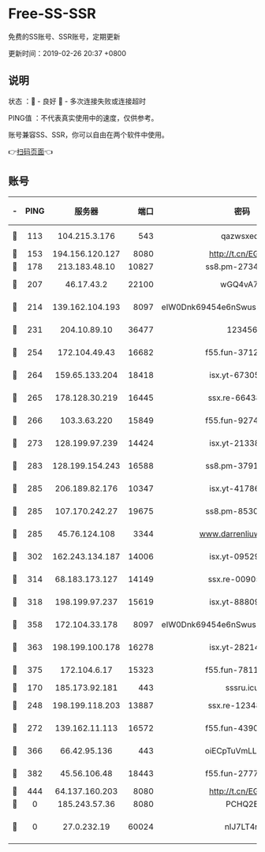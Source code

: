 # Free-SS-SSR

免费的SS账号、SSR账号，定期更新

更新时间：2019-02-26 20:37 +0800

## 说明

状态     ：🙂 - 良好 🙁 - 多次连接失败或连接超时

PING值   ：不代表真实使用中的速度，仅供参考。

账号兼容SS、SSR，你可以自由在两个软件中使用。

👉[扫码页面](https://liesauer.github.io/free-ss-ssr.github.io/)👈

## 账号

|-|PING|服务器|端口|密码|加密方式|区域|
|:----:|:----:|:-----:|-----:|:----:|:----:|:----:|
|🙂|113|104.215.3.176|543|qazwsxedc|aes-256-gcm|JP|
|🙂|153|194.156.120.127|8080|http://t.cn/EGJIyrl|rc4-md5|RU|
|🙂|178|213.183.48.10|10827|ss8.pm-27345710|rc4-md5|RU|
|🙂|207|46.17.43.2|22100|wGQ4vA7D|aes-256-gcm|RU|
|🙂|214|139.162.104.193|8097|eIW0Dnk69454e6nSwuspv9DmS201tQ0D|aes-256-cfb|JP|
|🙂|231|204.10.89.10|36477|123456|aes-256-cfb|US|
|🙂|254|172.104.49.43|16682|f55.fun-37126498|aes-256-cfb|SG|
|🙂|264|159.65.133.204|18418|isx.yt-67305082|aes-256-cfb|SG|
|🙂|265|178.128.30.219|16445|ssx.re-66438598|aes-256-cfb|SG|
|🙂|266|103.3.63.220|15849|f55.fun-92746572|aes-256-cfb|SG|
|🙂|273|128.199.97.239|14424|isx.yt-21338454|aes-256-cfb|SG|
|🙂|283|128.199.154.243|16588|ss8.pm-37919199|aes-256-cfb|SG|
|🙂|285|206.189.82.176|10347|isx.yt-41786271|aes-256-cfb|SG|
|🙂|285|107.170.242.27|19675|ss8.pm-85305168|aes-256-cfb|US|
|🙂|285|45.76.124.108|3344|www.darrenliuwei.com|aes-256-cfb|AU|
|🙂|302|162.243.134.187|14006|isx.yt-09529412|aes-256-cfb|US|
|🙂|314|68.183.173.127|14149|ssx.re-00905761|aes-256-cfb|US|
|🙂|318|198.199.97.237|15619|isx.yt-88809686|aes-256-cfb|US|
|🙂|358|172.104.33.178|8097|eIW0Dnk69454e6nSwuspv9DmS201tQ0D|aes-256-cfb|SG|
|🙂|363|198.199.100.178|16278|isx.yt-28214890|aes-256-cfb|US|
|🙂|375|172.104.6.17|15323|f55.fun-78116806|aes-256-cfb|US|
|🙂|170|185.173.92.181|443|sssru.icu|rc4-md5|RU|
|🙂|248|198.199.118.203|13887|ssx.re-12348828|aes-256-cfb|US|
|🙂|272|139.162.11.113|16572|f55.fun-43900311|aes-256-cfb|SG|
|🙂|366|66.42.95.136|443|oiECpTuVmLLxk4Ts|aes-256-cfb|US|
|🙂|382|45.56.106.48|18443|f55.fun-27772788|aes-256-cfb|US|
|🙂|444|64.137.160.203|8080|http://t.cn/EGJIyrl|rc4-md5|CA|
|🙁|0|185.243.57.36|8080|PCHQ2E|rc4-md5|US|
|🙁|0|27.0.232.19|60024|nIJ7LT4n|xchacha20-ietf-poly1305|HK|
